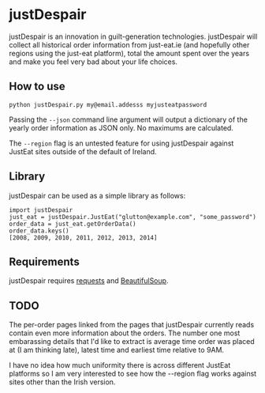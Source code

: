 justDespair
=======

justDespair is an innovation in guilt-generation
technologies. justDespair will collect all historical order
information from just-eat.ie (and hopefully other regions using the
just-eat platform), total the amount spent over the years and make you
feel very bad about your life choices.

How to use
-------

```python justDespair.py my@email.addesss myjusteatpassword```

Passing the ```--json``` command line argument will output a dictionary of the yearly order information as JSON only. No maximums are calculated.

The ```--region``` flag is an untested feature for using justDespair against JustEat sites outside of the default of Ireland.

Library
-------

justDespair can be used as a simple library as follows:

```
import justDespair
just_eat = justDespair.JustEat("glutton@example.com", "some_password")
order_data = just_eat.getOrderData()
order_data.keys()
[2008, 2009, 2010, 2011, 2012, 2013, 2014]
```

Requirements
-------
justDespair requires [requests](http://docs.python-requests.org/en/latest/) and [BeautifulSoup](http://www.crummy.com/software/BeautifulSoup/).

TODO
-------
The per-order pages linked from the pages that justDespair currently reads contain even more information about the orders. The number one most embarassing details that I'd like to extract is average time order was placed at (I am thinking late), latest time and earliest time relative to 9AM.

I have no idea how much uniformity there is across different JustEat platforms so I am very interested to see how the --region flag works against sites other than the Irish version.
